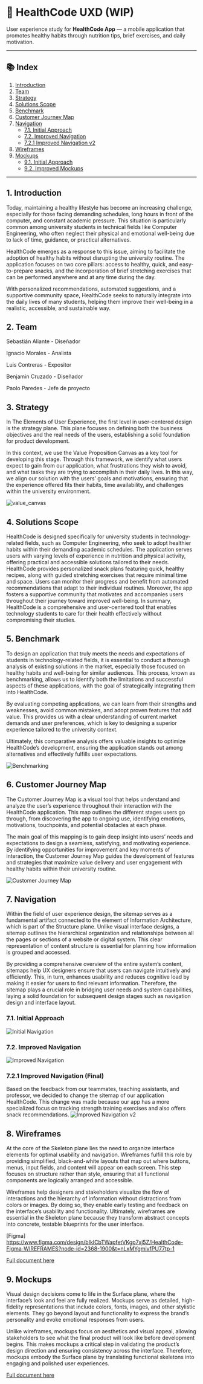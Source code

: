 # 💚  HealthCode UXD (WIP)

User experience study for **HealthCode App** — a mobile application that promotes healthy habits through nutrition tips, brief exercises, and daily motivation.

---

## 📚 Index

1. [Introduction](#1-introduction)
2. [Team](#2-team)
3. [Strategy](#3-strategy)
4. [Solutions Scope](#4-solutions-scope)
5. [Benchmark](#5-benchmark)
6. [Customer Journey Map](#6-customer-journey-map)
7. [Navigation](#7-navigation)
   - [7.1. Initial Approach](#71-initial-approach)
   - [7.2. Improved Navigation](#72-improved-navigation)
   - [7.2.1 Improved Navigation v2](#721ImprovedNavigation(Final))
8. [Wireframes](#8-wireframes)
9. [Mockups](#9-mockups)
   - [9.1. Initial Approach](#91-initial-approach)
   - [9.2. Improved Mockups](#92-improved-mockups)

---

## 1. Introduction

Today, maintaining a healthy lifestyle has become an increasing challenge, especially for those facing demanding schedules, long hours in front of the computer, and constant academic pressure. This situation is particularly common among university students in technical fields like Computer Engineering, who often neglect their physical and emotional well-being due to lack of time, guidance, or practical alternatives.

HealthCode emerges as a response to this issue, aiming to facilitate the adoption of healthy habits without disrupting the university routine. The application focuses on two core pillars: access to healthy, quick, and easy-to-prepare snacks, and the incorporation of brief stretching exercises that can be performed anywhere and at any time during the day.

With personalized recommendations, automated suggestions, and a supportive community space, HealthCode seeks to naturally integrate into the daily lives of many students, helping them improve their well-being in a realistic, accessible, and sustainable way.

## 2. Team

Sebastián Aliante - Diseñador 

Ignacio Morales - Analista

Luis Contreras - Expositor

Benjamin Cruzado - Diseñador

Paolo Paredes - Jefe de proyecto


## 3. Strategy

In The Elements of User Experience, the first level in user-centered design is the strategy plane. This plane focuses on defining both the business objectives and the real needs of the users, establishing a solid foundation for product development.

In this context, we use the Value Proposition Canvas as a key tool for developing this stage. Through this framework, we identify what users expect to gain from our application, what frustrations they wish to avoid, and what tasks they are trying to accomplish in their daily lives. In this way, we align our solution with the users’ goals and motivations, ensuring that the experience offered fits their habits, time availability, and challenges within the university environment.

![value_canvas](./Value.png)

## 4. Solutions Scope

HealthCode is designed specifically for university students in technology-related fields, such as Computer Engineering, who seek to adopt healthier habits within their demanding academic schedules. The application serves users with varying levels of experience in nutrition and physical activity, offering practical and accessible solutions tailored to their needs. HealthCode provides personalized snack plans featuring quick, healthy recipes, along with guided stretching exercises that require minimal time and space. Users can monitor their progress and benefit from automated recommendations that adapt to their individual routines. Moreover, the app fosters a supportive community that motivates and accompanies users throughout their journey toward improved well-being. In summary, HealthCode is a comprehensive and user-centered tool that enables technology students to care for their health effectively without compromising their studies.



## 5. Benchmark

To design an application that truly meets the needs and expectations of students in technology-related fields, it is essential to conduct a thorough analysis of existing solutions in the market, especially those focused on healthy habits and well-being for similar audiences. This process, known as benchmarking, allows us to identify both the limitations and successful aspects of these applications, with the goal of strategically integrating them into HealthCode.

By evaluating competing applications, we can learn from their strengths and weaknesses, avoid common mistakes, and adopt proven features that add value. This provides us with a clear understanding of current market demands and user preferences, which is key to designing a superior experience tailored to the university context.

Ultimately, this comparative analysis offers valuable insights to optimize HealthCode’s development, ensuring the application stands out among alternatives and effectively fulfills user expectations.

![Benchmarking](./Berchmarking.png)

## 6. Customer Journey Map
The Customer Journey Map is a visual tool that helps understand and analyze the user’s experience throughout their interaction with the HealthCode application. This map outlines the different stages users go through, from discovering the app to ongoing use, identifying emotions, motivations, touchpoints, and potential obstacles at each phase.

The main goal of this mapping is to gain deep insight into users’ needs and expectations to design a seamless, satisfying, and motivating experience. By identifying opportunities for improvement and key moments of interaction, the Customer Journey Map guides the development of features and strategies that maximize value delivery and user engagement with healthy habits within their university routine.

![Customer Journey Map](./JourneyMap.png)

## 7. Navigation
Within the field of user experience design, the sitemap serves as a fundamental artifact connected to the element of Information Architecture, which is part of the Structure plane. Unlike visual interface designs, a sitemap outlines the hierarchical organization and relationships between all the pages or sections of a website or digital system. This clear representation of content structure is essential for planning how information is grouped and accessed.

By providing a comprehensive overview of the entire system’s content, sitemaps help UX designers ensure that users can navigate intuitively and efficiently. This, in turn, enhances usability and reduces cognitive load by making it easier for users to find relevant information. Therefore, the sitemap plays a crucial role in bridging user needs and system capabilities, laying a solid foundation for subsequent design stages such as navigation design and interface layout.

### 7.1. Initial Approach

![Initial Navigation](./PrimeraVision.png)

### 7.2. Improved Navigation

![Improved Navigation](./SiteMap.png)

### 7.2.1 Improved Navigation (Final)
Based on the feedback from our teammates, teaching assistants, and professor, we decided to change the sitemap of our application HealthCode. This change was made because our app has a more specialized focus on tracking strength training exercises and also offers snack recommendations.
![Improved Navigation v2](./Deliverables/sitemapv2.png)
## 8. Wireframes
At the core of the Skeleton plane lies the need to organize interface elements for optimal usability and navigation. Wireframes fulfill this role by providing simplified, black-and-white layouts that map out where buttons, menus, input fields, and content will appear on each screen. This step focuses on structure rather than style, ensuring that all functional components are logically arranged and accessible.

Wireframes help designers and stakeholders visualize the flow of interactions and the hierarchy of information without distractions from colors or images. By doing so, they enable early testing and feedback on the interface’s usability and functionality. Ultimately, wireframes are essential in the Skeleton plane because they transform abstract concepts into concrete, testable blueprints for the user interface.

[Figma] https://www.figma.com/design/bIkICbTWapfetVKgp7xj5Z/HealthCode-Figma-WIREFRAMES?node-id=2368-1900&t=nLxMYgmivfPU77tp-1

[Full document here](Deliverables/HealthCode_Figma_WIREFRAMES.pdf)

## 9. Mockups
Visual design decisions come to life in the Surface plane, where the interface’s look and feel are fully realized. Mockups serve as detailed, high-fidelity representations that include colors, fonts, images, and other stylistic elements. They go beyond layout and functionality to express the brand’s personality and evoke emotional responses from users.

Unlike wireframes, mockups focus on aesthetics and visual appeal, allowing stakeholders to see what the final product will look like before development begins. This makes mockups a critical step in validating the product’s design direction and ensuring consistency across the interface. Therefore, mockups embody the Surface plane by translating functional skeletons into engaging and polished user experiences.

[Full document here](Deliverables/HealthCode-Figma-HD.pdf)


